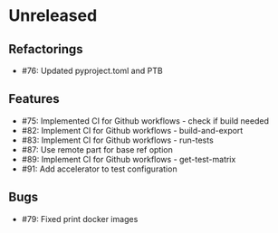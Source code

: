 # Unreleased

## Refactorings

 - #76: Updated pyproject.toml and PTB

## Features

 - #75: Implemented CI for Github workflows - check if build needed
 - #82: Implement CI for Github workflows - build-and-export
 - #83: Implement CI for Github workflows - run-tests
 - #87: Use remote part for base ref option
 - #89: Implement CI for Github workflows - get-test-matrix
 - #91: Add accelerator to test configuration


## Bugs

 - #79: Fixed print docker images
